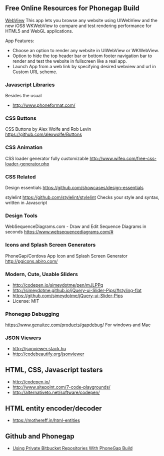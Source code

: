 ## Free Online Resources for Phonegap Build ##



[WebView](https://itunes.apple.com/us/app/webview-wkwebview-uiwebview/id928647773)
This app lets you browse any website using UIWebView and the new iOS8 WKWebView to compare and test rendering performance for HTML5 and WebGL applications.

App Features:
- Choose an option to render any website in UIWebView or WKWebView.
- Option to hide the top header bar or bottom footer navigation bar to render and test the website in fullscreen like a real app.
- Launch App from a web link by specifying desired webview and url in Custom URL scheme.

### Javascript Libraries ###
Besides the usual

* http://www.phoneformat.com/

### CSS Buttons ###
CSS Buttons by Alex Wolfe and Rob Levin<br />
https://github.com/alexwolfe/Buttons

### CSS Animation ###
CSS loader generator fully customizable
http://www.wifeo.com/free-css-loader-generator.php

### CSS Related ###
Design essentials
https://github.com/showcases/design-essentials

stylelint
https://github.com/stylelint/stylelint
Checks your style and syntax, written in Javascript

### Design Tools ###
WebSequenceDiagrams.com - Draw and Edit Sequence Diagrams in seconds
https://www.websequencediagrams.com/#

### Icons and Splash Screen Generators ###

PhoneGap/Cordova App Icon and Splash Screen Generator<br />
http://pgicons.abiro.com/

### Modern, Cute, Usable Sliders ###
* http://codepen.io/simeydotme/pen/mJLPPq
* http://simeydotme.github.io/jQuery-ui-Slider-Pips/#styling-flat
* https://github.com/simeydotme/jQuery-ui-Slider-Pips
* License: MIT 

### Phonegap Debugging ###

https://www.genuitec.com/products/gapdebug/
For windows and Mac

### JSON Viewers ###

- http://jsonviewer.stack.hu
- http://codebeautify.org/jsonviewer

## HTML, CSS, Javascript testers ##

- http://codepen.io/
- http://www.sitepoint.com/7-code-playgrounds/
- http://alternativeto.net/software/codepen/

## HTML entity encoder/decoder ##

- https://mothereff.in/html-entities

## Github and Phonegap ##

- [Using Private Bitbucket Repositories With PhoneGap Build](https://www.monkehworks.com/using-private-bitbucket-repositories-with-phonegap-build/)



